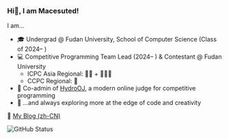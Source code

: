 ### Hi👋, I am Macesuted!

I am...
- 🎓 Undergrad @ Fudan University, School of Computer Science (Class of 2024– )  
- 💻 Competitive Programming Team Lead (2024– ) & Contestant @ Fudan University  
  - ICPC Asia Regional: 🥇🥇 + 🌟🥇🥇  
  - CCPC Regional: 🥇  
- 🚀 Co-admin of [HydroOJ](https://hydro.ac/), a modern online judge for competitive programming  
- 🌱 ...and always exploring more at the edge of code and creativity

📘 [My Blog (zh-CN)](https://macesuted.moe)

![GitHub Status](https://github-readme-stats.vercel.app/api?show_icons=true&username=Macesuted&theme=dark)
